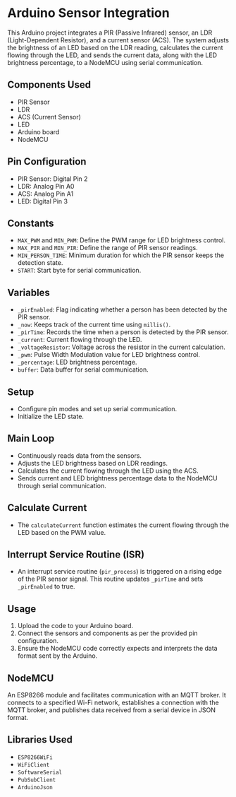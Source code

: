 # Arduino Sensor Integration

This Arduino project integrates a PIR (Passive Infrared) sensor, an LDR (Light-Dependent Resistor), and a current sensor (ACS). The system adjusts the brightness of an LED based on the LDR reading, calculates the current flowing through the LED, and sends the current data, along with the LED brightness percentage, to a NodeMCU using serial communication.

## Components Used

- PIR Sensor
- LDR
- ACS (Current Sensor)
- LED
- Arduino board
- NodeMCU

## Pin Configuration

- PIR Sensor: Digital Pin 2
- LDR: Analog Pin A0
- ACS: Analog Pin A1
- LED: Digital Pin 3

## Constants

- `MAX_PWM` and `MIN_PWM`: Define the PWM range for LED brightness control.
- `MAX_PIR` and `MIN_PIR`: Define the range of PIR sensor readings.
- `MIN_PERSON_TIME`: Minimum duration for which the PIR sensor keeps the detection state.
- `START`: Start byte for serial communication.

## Variables

- `_pirEnabled`: Flag indicating whether a person has been detected by the PIR sensor.
- `_now`: Keeps track of the current time using `millis()`.
- `_pirTime`: Records the time when a person is detected by the PIR sensor.
- `_current`: Current flowing through the LED.
- `_voltageResistor`: Voltage across the resistor in the current calculation.
- `_pwm`: Pulse Width Modulation value for LED brightness control.
- `_percentage`: LED brightness percentage.
- `buffer`: Data buffer for serial communication.

## Setup

- Configure pin modes and set up serial communication.
- Initialize the LED state.

## Main Loop

- Continuously reads data from the sensors.
- Adjusts the LED brightness based on LDR readings.
- Calculates the current flowing through the LED using the ACS.
- Sends current and LED brightness percentage data to the NodeMCU through serial communication.

## Calculate Current

- The `calculateCurrent` function estimates the current flowing through the LED based on the PWM value.

## Interrupt Service Routine (ISR)

- An interrupt service routine (`pir_process`) is triggered on a rising edge of the PIR sensor signal. This routine updates `_pirTime` and sets `_pirEnabled` to true.

## Usage

1. Upload the code to your Arduino board.
2. Connect the sensors and components as per the provided pin configuration.
3. Ensure the NodeMCU code correctly expects and interprets the data format sent by the Arduino.

## NodeMCU

An ESP8266 module and facilitates communication with an MQTT broker. It connects to a specified Wi-Fi network, establishes a connection with the MQTT broker, and publishes data received from a serial device in JSON format.

## Libraries Used

- `ESP8266WiFi`
- `WiFiClient`
- `SoftwareSerial`
- `PubSubClient`
- `ArduinoJson`
